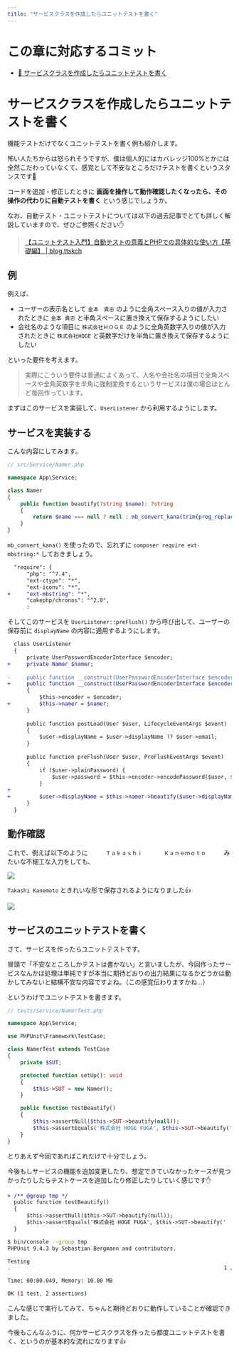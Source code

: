 ```yaml
---
title: "サービスクラスを作成したらユニットテストを書く"
---
```


# この章に対応するコミット

* [📝 サービスクラスを作成したらユニットテストを書く](https://github.com/ttskch/symfony-example-app/compare/23d8192...86a4729)

# サービスクラスを作成したらユニットテストを書く

機能テストだけでなくユニットテストを書く例も紹介します。

怖い人たちからは怒られそうですが、僕は個人的にはカバレッジ100%とかには全然こだわっていなくて、感覚として不安なところだけテストを書くというスタンスです🙏

コードを追加・修正したときに **画面を操作して動作確認したくなったら、その操作の代わりに自動テストを書く** という感じでしょうか。

なお、自動テスト・ユニットテストについては以下の過去記事でとても詳しく解説していますので、ぜひご参照ください✋

> [【ユニットテスト入門】自動テストの意義とPHPでの具体的な使い方【基礎編】 | blog.ttskch](https://blog.ttskch.com/whats-unit-test-php/)

## 例

例えば、

* ユーザーの表示名として `金本　貴志` のように全角スペース入りの値が入力されたときに `金本 貴志` と半角スペースに置き換えて保存するようにしたい
* 会社名のような項目に `株式会社ＨＯＧＥ` のように全角英数字入りの値が入力されたときに `株式会社HOGE` と英数字だけを半角に置き換えて保存するようにしたい

といった要件を考えます。

> 実際にこういう要件は普通によくあって、人名や会社名の項目で全角スペースや全角英数字を半角に強制変換するというサービスは僕の場合ほとんど毎回作っています。

まずはこのサービスを実装して、`UserListener` から利用するようにします。

## サービスを実装する

こんな内容にしてみます。

```php
// src/Service/Namer.php

namespace App\Service;

class Namer
{
    public function beautify(?string $name): ?string
    {
        return $name === null ? null : mb_convert_kana(trim(preg_replace('/( |　)+/', ' ', $name)), 'a');
    }
}
```

`mb_convert_kana()` を使ったので、忘れずに `composer require ext-mbstring:*` しておきましょう。

```diff
  "require": {
      "php": "^7.4",
      "ext-ctype": "*",
      "ext-iconv": "*",
+     "ext-mbstring": "*",
      "cakephp/chronos": "^2.0",
      :
```

そしてこのサービスを `UserListener::preFlush()` から呼び出して、ユーザーの保存前に `displayName` の内容に適用するようにします。

```diff
  class UserListener
  {
      private UserPasswordEncoderInterface $encoder;
+     private Namer $namer;
  
-     public function __construct(UserPasswordEncoderInterface $encoder)
+     public function __construct(UserPasswordEncoderInterface $encoder, Namer $namer)
      {
          $this->encoder = $encoder;
+         $this->namer = $namer;
      }
  
      public function postLoad(User $user, LifecycleEventArgs $event)
      {
          $user->displayName = $user->displayName ?? $user->email;
      }
  
      public function preFlush(User $user, PreFlushEventArgs $event)
      {
          if ($user->plainPassword) {
              $user->password = $this->encoder->encodePassword($user, $user->plainPassword);
          }
+ 
+         $user->displayName = $this->namer->beautify($user->displayName);
      }
  }
```

## 動作確認

これで、例えば以下のように `　　　Ｔａｋａｓｈｉ　　　　Ｋａｎｅｍｏｔｏ　　　` みたいな不細工な入力をしても、

![](https://tva1.sinaimg.cn/large/0081Kckwgy1gkvhe2p4arj31xn0u0791.jpg)

`Takashi Kanemoto` ときれいな形で保存されるようになりました👍

![](https://tva1.sinaimg.cn/large/0081Kckwgy1gkvhf0hpd8j31xq0u0wjt.jpg)

## サービスのユニットテストを書く

さて、サービスを作ったらユニットテストです。

冒頭で「不安なところしかテストは書かない」と言いましたが、今回作ったサービスなんかは処理は単純ですが本当に期待どおりの出力結果になるかどうかは動かしてみないと結構不安な内容ですよね。（この感覚伝わりますかね…）

というわけでユニットテストを書きます。

```php
// tests/Service/NamerTest.php

namespace App\Service;

use PHPUnit\Framework\TestCase;

class NamerTest extends TestCase
{
    private $SUT;

    protected function setUp(): void
    {
        $this->SUT = new Namer();
    }

    public function testBeautify()
    {
        $this->assertNull($this->SUT->beautify(null));
        $this->assertEquals('株式会社 HOGE FUGA', $this->SUT->beautify('  株式会社　　ＨＯＧＥ  ＦＵＧＡ　　'));
    }
}
```

とりあえず今回であればこれだけで十分でしょう。

今後もしサービスの機能を追加変更したり、想定できていなかったケースが見つかったりしたらテストケースを追加したり修正したりしていく感じです✋

```diff
+ /** @group tmp */
  public function testBeautify()
  {
      $this->assertNull($this->SUT->beautify(null));
      $this->assertEquals('株式会社 HOGE FUGA', $this->SUT->beautify('  株式会社　　ＨＯＧＥ  ＦＵＧＡ　　'));
  }
```

```bash
$ bin/console --group tmp
PHPUnit 9.4.3 by Sebastian Bergmann and contributors.

Testing
.                                                                   1 / 1 (100%)

Time: 00:00.049, Memory: 10.00 MB

OK (1 test, 2 assertions)
```

こんな感じで実行してみて、ちゃんと期待どおりに動作していることが確認できました。

今後もこんなふうに、何かサービスクラスを作ったら都度ユニットテストを書く、というのが基本的な流れになります👍
